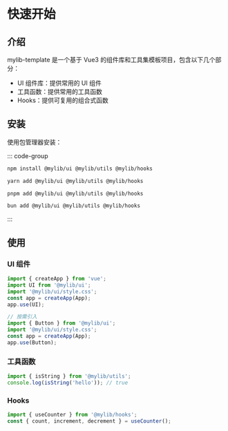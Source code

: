 # 快速开始

## 介绍

mylib-template 是一个基于 Vue3 的组件库和工具集模板项目，包含以下几个部分：

- UI 组件库：提供常用的 UI 组件
- 工具函数：提供常用的工具函数
- Hooks：提供可复用的组合式函数

## 安装

使用包管理器安装：

::: code-group

```bash [npm]
npm install @mylib/ui @mylib/utils @mylib/hooks
```

```bash [yarn]
yarn add @mylib/ui @mylib/utils @mylib/hooks
```

```bash [pnpm]
pnpm add @mylib/ui @mylib/utils @mylib/hooks
```

```bash [bun]
bun add @mylib/ui @mylib/utils @mylib/hooks
```

:::

## 使用

### UI 组件

```ts
import { createApp } from 'vue';
import UI from '@mylib/ui';
import '@mylib/ui/style.css';
const app = createApp(App);
app.use(UI);

// 按需引入
import { Button } from '@mylib/ui';
import '@mylib/ui/style.css';
const app = createApp(App);
app.use(Button);
```

### 工具函数

```ts
import { isString } from '@mylib/utils';
console.log(isString('hello')); // true
```

### Hooks

```ts
import { useCounter } from '@mylib/hooks';
const { count, increment, decrement } = useCounter();
```
